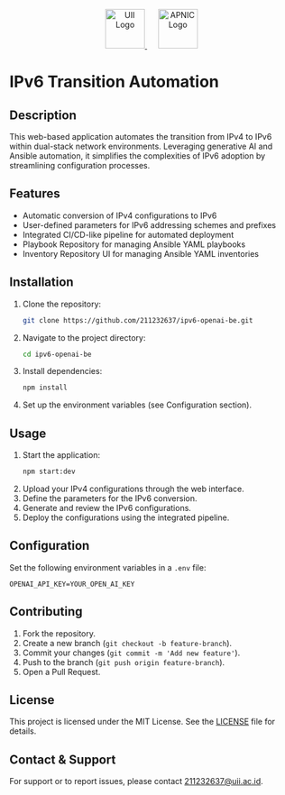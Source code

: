 <p align="center">
  <a href="https://uii.ac.id/" target="blank">
    <img src="https://www.uii.ac.id/wp-content/uploads/2020/02/UII-Web-Logo-450x155.png" height="70px" alt="UII Logo"/>
  </a>
  &nbsp;&nbsp;&nbsp;&nbsp;
  <a href="https://apnic.foundation" target="blank">
    <img src="https://apnic.foundation/wp-content/uploads/2023/04/Foundation-logo.png" height="70px" alt="APNIC Logo"/>
  </a>
</p>

# IPv6 Transition Automation

## Description
This web-based application automates the transition from IPv4 to IPv6 within dual-stack network environments. Leveraging generative AI and Ansible automation, it simplifies the complexities of IPv6 adoption by streamlining configuration processes.

## Features
- Automatic conversion of IPv4 configurations to IPv6
- User-defined parameters for IPv6 addressing schemes and prefixes
- Integrated CI/CD-like pipeline for automated deployment
- Playbook Repository for managing Ansible YAML playbooks
- Inventory Repository UI for managing Ansible YAML inventories

## Installation
1. Clone the repository:
    ```bash
    git clone https://github.com/211232637/ipv6-openai-be.git
    ```
2. Navigate to the project directory:
    ```bash
    cd ipv6-openai-be
    ```
3. Install dependencies:
    ```bash
    npm install
    ```
4. Set up the environment variables (see Configuration section).

## Usage
1. Start the application:
    ```bash
    npm start:dev
    ```
2. Upload your IPv4 configurations through the web interface.
3. Define the parameters for the IPv6 conversion.
4. Generate and review the IPv6 configurations.
5. Deploy the configurations using the integrated pipeline.

## Configuration
Set the following environment variables in a `.env` file:
```env
OPENAI_API_KEY=YOUR_OPEN_AI_KEY
```

## Contributing
1. Fork the repository.
2. Create a new branch (`git checkout -b feature-branch`).
3. Commit your changes (`git commit -m 'Add new feature'`).
4. Push to the branch (`git push origin feature-branch`).
5. Open a Pull Request.

## License
This project is licensed under the MIT License. See the [LICENSE](LICENSE) file for details.

## Contact & Support
For support or to report issues, please contact [211232637@uii.ac.id](mailto:211232637@uii.ac.id).
